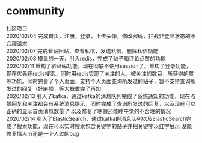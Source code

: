 # community
社区项目  
2020/02/04 完成首页，注册，登录，上传头像，修改密码，拦截非登陆状态的不合理请求  
2020/02/07 完成看贴回贴，查看私信，发送私信，删除私信功能   
2020/02/08 摸鱼的一天，引入redis，完成了贴子和评论点赞的功能     
2020/02/11 重构了验证码功能，现在彻底不使用session了。重构了登录功能，现在优先在redis搜索。同时用redis实现了关注的人，被关注的数目，所获得的赞等功能。同时完善了个人页面，支持个人页面查询所发过的贴子，暂不支持查询所发过的回复（好麻烦，等大概做完了再加        
2020/02/13 引入了kafka，通过kafka的消息队列完成了系统通知的功能，现在点赞回复和关注都会有系统消息提示，同时完成了查询所发过的回复，以及现在可以正确的显示首页消息数量了  以及修复了寒假还能睡午觉的不合理的情况  
2020/02/14 引入了ElasticSearch，通过kafka的消息队列以及ElasticSearch完成了搜索功能，现在可以实时搜索包含关键字的贴子并把关键字以红字展示  没能修复情人节还是一个人过的bug  


